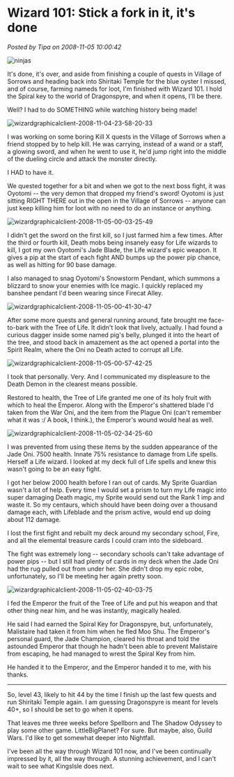 # Wizard 101: Stick a fork in it, it's done

*Posted by Tipa on 2008-11-05 10:00:42*

![](../../../uploads/2008/11/ninjas.jpg "ninjas")

It's done, it's over, and aside from finishing a couple of quests in Village of Sorrows and heading back into Shiritaki Temple for the blue oyster I missed, and of course, farming nameds for loot, I'm finished with Wizard 101. I hold the Spiral key to the world of Dragonspyre, and when it opens, I'll be there.

Well? I had to do SOMETHING while watching history being made!


![](../../../uploads/2008/11/wizardgraphicalclient-2008-11-04-23-58-20-33.jpg "wizardgraphicalclient-2008-11-04-23-58-20-33")

I was working on some boring Kill X quests in the Village of Sorrows when a friend stopped by to help kill. He was carrying, instead of a wand or a staff, a glowing sword, and when he went to use it, he'd jump right into the middle of the dueling circle and attack the monster directly.

I HAD to have it.

We quested together for a bit and when we got to the next boss fight, it was Oyotomi -- the very demon that dropped my friend's sword! Oyotomi is just sitting RIGHT THERE out in the open in the Village of Sorrows -- anyone can just keep killing him for loot with no need to do an instance or anything.

![](../../../uploads/2008/11/wizardgraphicalclient-2008-11-05-00-03-25-49.jpg "wizardgraphicalclient-2008-11-05-00-03-25-49")

I didn't get the sword on the first kill, so I just farmed him a few times. After the third or fourth kill, Death mobs being insanely easy for Life wizards to kill, I got my own Oyotomi's Jade Blade, the Life wizard's epic weapon. It gives a pip at the start of each fight AND bumps up the power pip chance, as well as hitting for 90 base damage.

I also managed to snag Oyotomi's Snowstorm Pendant, which summons a blizzard to snow your enemies with Ice magic. I quickly replaced my banshee pendant I'd been wearing since Firecat Alley.

![](../../../uploads/2008/11/wizardgraphicalclient-2008-11-05-00-41-30-47.jpg "wizardgraphicalclient-2008-11-05-00-41-30-47")

After some more quests and general running around, fate brought me face-to-bark with the Tree of Life. It didn't look that lively, actually. I had found a curious dagger inside some named pig's belly, plunged it into the heart of the tree, and stood back in amazement as the act opened a portal into the Spirit Realm, where the Oni no Death acted to corrupt all Life.

![](../../../uploads/2008/11/wizardgraphicalclient-2008-11-05-00-57-42-25.jpg "wizardgraphicalclient-2008-11-05-00-57-42-25")

I took that personally. Very. And I communicated my displeasure to the Death Demon in the clearest means possible.

Restored to health, the Tree of Life granted me one of its holy fruit with which to heal the Emperor. Along with the Emperor's shattered blade I'd taken from the War Oni, and the item from the Plague Oni (can't remember what it was :/ A book, I think.), the Emperor's wound would heal as well.

![](../../../uploads/2008/11/wizardgraphicalclient-2008-11-05-02-34-25-60.jpg "wizardgraphicalclient-2008-11-05-02-34-25-60")

I was prevented from using these items by the sudden appearance of the Jade Oni. 7500 health. Innate 75% resistance to damage from Life spells. Herself a Life wizard. I looked at my deck full of Life spells and knew this wasn't going to be an easy fight.

I got her below 2000 health before I ran out of cards. My Sprite Guardian wasn't a lot of help. Every time I would set a prism to turn my Life magic into super damaging Death magic, my Sprite would send out the Rank 1 imp and waste it. So my centaurs, which should have been doing over a thousand damage each, with Lifeblade and the prism active, would end up doing about 112 damage.

I lost the first fight and rebuilt my deck around my secondary school, Fire, and all the elemental treasure cards I could cram into the sideboard.

The fight was extremely long -- secondary schools can't take advantage of power pips -- but I still had plenty of cards in my deck when the Jade Oni had the rug pulled out from under her. She didn't drop my epic robe, unfortunately, so I'll be meeting her again pretty soon.

![](../../../uploads/2008/11/wizardgraphicalclient-2008-11-05-02-40-03-75.jpg "wizardgraphicalclient-2008-11-05-02-40-03-75")

I fed the Emperor the fruit of the Tree of Life and put his weapon and that other thing near him, and he was instantly, magically healed.

He said I had earned the Spiral Key for Dragonspyre, but, unfortunately, Malistaire had taken it from him when he fled Moo Shu. The Emperor's personal guard, the Jade Champion, cleared his throat and told the astounded Emperor that though he hadn't been able to prevent Malistaire from escaping, he had managed to wrest the Spiral Key from him.

He handed it to the Emperor, and the Emperor handed it to me, with his thanks.

---

So, level 43, likely to hit 44 by the time I finish up the last few quests and run Shiritaki Temple again. I am guessing Dragonspyre is meant for levels 40+, so I should be set to go when it opens.

That leaves me three weeks before Spellborn and The Shadow Odyssey to play some other game. LittleBigPlanet? For sure. But maybe, also, Guild Wars. I'd like to get somewhat deeper into Nightfall.

I've been all the way through Wizard 101 now, and I've been continually impressed by it, all the way through. A stunning achievement, and I can't wait to see what KingsIsle does next.
